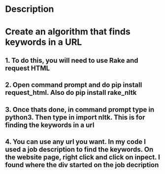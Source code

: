 <h1>Description</h1>
  
<h1>Create an algorithm that finds keywords in a URL</h1>
 
  <h2>1. To do this, you will need to use Rake and request HTML </h2>

  <h2>2. Open command prompt and do pip install request_html. Also do pip install rake_nltk </h2>
  
   <h2>3. Once thats done, in command prompt type in python3. Then type in import nltk. This is for finding the keywords in a url  </h2>
 
 
  <h2>4. You can use any url you want. In my code I used a job description to find the keywords. 
  On the website page, right click and click on inpect. 
  I found where the div started on the job decription</h2>
